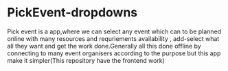 # PickEvent-dropdowns
Pick event is a app,where we can select any event which can to be planned online with many resources and requriements availability , add-select what all they want and get the work done.Generally all this done offline by connecting to many event organisers according to the purpose but this app make it simpler(This repository have the frontend work)
